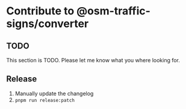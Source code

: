 # Contribute to @osm-traffic-signs/converter

## TODO

This section is TODO. Please let me know what you where looking for.

## Release

1. Manually update the changelog
2. `pnpm run release:patch`

